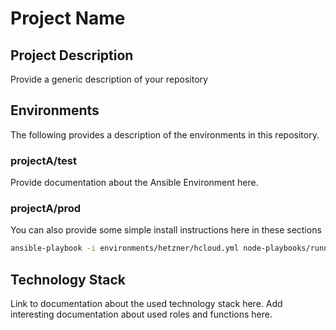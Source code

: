 # Project Name 

## Project Description 

Provide a generic description of your repository 

## Environments 

The following provides a description of the environments in this repository.

### projectA/test 

Provide documentation about the Ansible Environment here. 

### projectA/prod  

You can also provide some simple install instructions here in these sections

```bash 
ansible-playbook -i environments/hetzner/hcloud.yml node-playbooks/runner-node.yaml -t sth.gitlab-runner -D
```

## Technology Stack 

Link to documentation about the used technology stack here. Add interesting documentation about used roles and functions here. 
